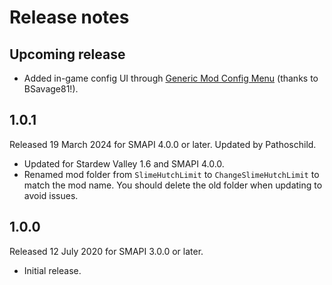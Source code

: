 ﻿# Release notes
## Upcoming release
- Added in-game config UI through [Generic Mod Config Menu](https://www.nexusmods.com/stardewvalley/mods/5098) (thanks to BSavage81!).

## 1.0.1
Released 19 March 2024 for SMAPI 4.0.0 or later. Updated by Pathoschild.

- Updated for Stardew Valley 1.6 and SMAPI 4.0.0.
- Renamed mod folder from `SlimeHutchLimit` to `ChangeSlimeHutchLimit` to match the mod name. You should delete the old folder when updating to avoid issues.

## 1.0.0
Released 12 July 2020 for SMAPI 3.0.0 or later.

- Initial release.
